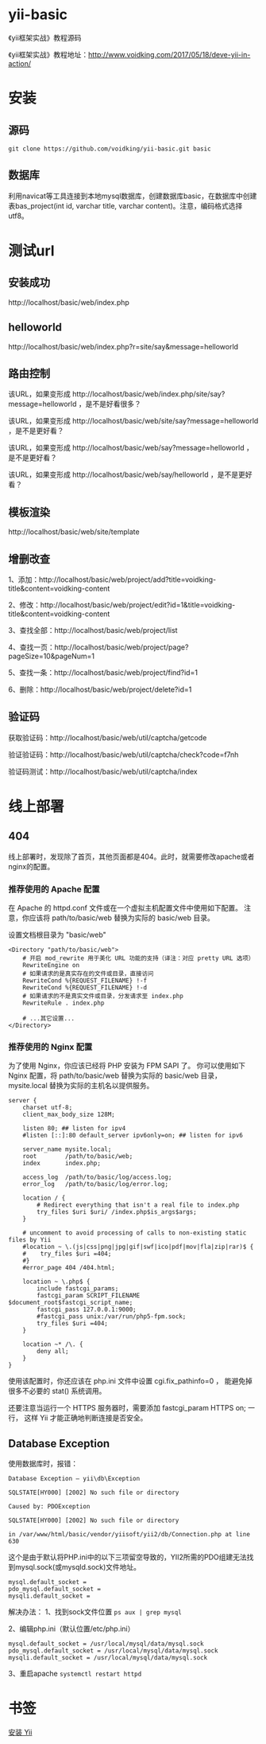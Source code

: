 # yii-basic
《yii框架实战》教程源码   

《yii框架实战》教程地址：http://www.voidking.com/2017/05/18/deve-yii-in-action/

# 安装
## 源码
`git clone https://github.com/voidking/yii-basic.git basic`

## 数据库
利用navicat等工具连接到本地mysql数据库，创建数据库basic，在数据库中创建表bas_project(int id, varchar title, varchar content)。注意，编码格式选择utf8。

# 测试url
## 安装成功
http://localhost/basic/web/index.php 

## helloworld
http://localhost/basic/web/index.php?r=site/say&message=helloworld

## 路由控制
该URL，如果变形成 http://localhost/basic/web/index.php/site/say?message=helloworld ，是不是好看很多？

该URL，如果变形成 http://localhost/basic/web/site/say?message=helloworld ，是不是更好看？

该URL，如果变形成 http://localhost/basic/web/say?message=helloworld ，是不是更好看？

该URL，如果变形成 http://localhost/basic/web/say/helloworld ，是不是更好看？

## 模板渲染
http://localhost/basic/web/site/template

## 增删改查
1、添加：http://localhost/basic/web/project/add?title=voidking-title&content=voidking-content   

2、修改：http://localhost/basic/web/project/edit?id=1&title=voidking-title&content=voidking-content   

3、查找全部：http://localhost/basic/web/project/list   

4、查找一页：http://localhost/basic/web/project/page?pageSize=10&pageNum=1   

5、查找一条：http://localhost/basic/web/project/find?id=1   

6、删除：http://localhost/basic/web/project/delete?id=1   

## 验证码
获取验证码：http://localhost/basic/web/util/captcha/getcode   

验证验证码：http://localhost/basic/web/util/captcha/check?code=f7nh

验证码测试：http://localhost/basic/web/util/captcha/index

# 线上部署

## 404
线上部署时，发现除了首页，其他页面都是404。此时，就需要修改apache或者nginx的配置。   

### 推荐使用的 Apache 配置
在 Apache 的 httpd.conf 文件或在一个虚拟主机配置文件中使用如下配置。 注意，你应该将 path/to/basic/web 替换为实际的 basic/web 目录。  

设置文档根目录为 "basic/web"
```
<Directory "path/to/basic/web">
    # 开启 mod_rewrite 用于美化 URL 功能的支持（译注：对应 pretty URL 选项）
    RewriteEngine on
    # 如果请求的是真实存在的文件或目录，直接访问
    RewriteCond %{REQUEST_FILENAME} !-f
    RewriteCond %{REQUEST_FILENAME} !-d
    # 如果请求的不是真实文件或目录，分发请求至 index.php
    RewriteRule . index.php

    # ...其它设置...
</Directory>
```

### 推荐使用的 Nginx 配置

为了使用 Nginx，你应该已经将 PHP 安装为 FPM SAPI 了。 你可以使用如下 Nginx 配置，将 path/to/basic/web 替换为实际的 basic/web 目录， mysite.local 替换为实际的主机名以提供服务。
```
server {
    charset utf-8;
    client_max_body_size 128M;

    listen 80; ## listen for ipv4
    #listen [::]:80 default_server ipv6only=on; ## listen for ipv6

    server_name mysite.local;
    root        /path/to/basic/web;
    index       index.php;

    access_log  /path/to/basic/log/access.log;
    error_log   /path/to/basic/log/error.log;

    location / {
        # Redirect everything that isn't a real file to index.php
        try_files $uri $uri/ /index.php$is_args$args;
    }

    # uncomment to avoid processing of calls to non-existing static files by Yii
    #location ~ \.(js|css|png|jpg|gif|swf|ico|pdf|mov|fla|zip|rar)$ {
    #    try_files $uri =404;
    #}
    #error_page 404 /404.html;

    location ~ \.php$ {
        include fastcgi_params;
        fastcgi_param SCRIPT_FILENAME $document_root$fastcgi_script_name;
        fastcgi_pass 127.0.0.1:9000;
        #fastcgi_pass unix:/var/run/php5-fpm.sock;
        try_files $uri =404;
    }

    location ~* /\. {
        deny all;
    }
}
```

使用该配置时，你还应该在 php.ini 文件中设置 cgi.fix_pathinfo=0 ， 能避免掉很多不必要的 stat() 系统调用。  

还要注意当运行一个 HTTPS 服务器时，需要添加 fastcgi_param HTTPS on; 一行， 这样 Yii 才能正确地判断连接是否安全。  

## Database Exception
使用数据库时，报错：
```
Database Exception – yii\db\Exception

SQLSTATE[HY000] [2002] No such file or directory

Caused by: PDOException

SQLSTATE[HY000] [2002] No such file or directory

in /var/www/html/basic/vendor/yiisoft/yii2/db/Connection.php at line 630
```

这个是由于默认将PHP.ini中的以下三项留空导致的，YII2所需的PDO组建无法找到mysql.sock(或mysqld.sock)文件地址。
```
mysql.default_socket = 
pdo_mysql.default_socket =
mysqli.default_socket =
```

解决办法：
1、找到sock文件位置
`ps aux | grep mysql`

2、编辑php.ini（默认位置/etc/php.ini）

```
mysql.default_socket = /usr/local/mysql/data/mysql.sock
pdo_mysql.default_socket = /usr/local/mysql/data/mysql.sock
mysqli.default_socket = /usr/local/mysql/data/mysql.sock
```

3、重启apache
`systemctl restart httpd`

# 书签
[安装 Yii](http://www.yiichina.com/doc/guide/2.0/start-installation)






